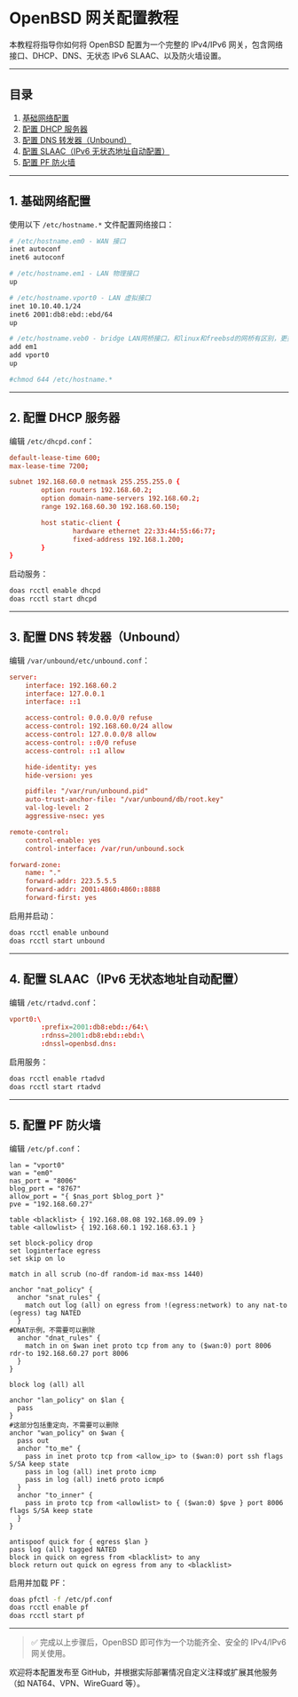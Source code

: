 # OpenBSD 网关配置教程

本教程将指导你如何将 OpenBSD 配置为一个完整的 IPv4/IPv6 网关，包含网络接口、DHCP、DNS、无状态 IPv6 SLAAC、以及防火墙设置。

---

## 目录

1. [基础网络配置](#1-基础网络配置)
2. [配置 DHCP 服务器](#2-配置-dhcp-服务器)
3. [配置 DNS 转发器（Unbound）](#3-配置-dns-转发器unbound)
4. [配置 SLAAC（IPv6 无状态地址自动配置）](#4-配置-slaacipv6-无状态地址自动配置)
5. [配置 PF 防火墙](#5-配置-pf-防火墙)

---

## 1. 基础网络配置

使用以下 `/etc/hostname.*` 文件配置网络接口：

```sh
# /etc/hostname.em0 - WAN 接口
inet autoconf
inet6 autoconf

# /etc/hostname.em1 - LAN 物理接口
up

# /etc/hostname.vport0 - LAN 虚拟接口
inet 10.10.40.1/24
inet6 2001:db8:ebd::ebd/64
up

# /etc/hostname.veb0 - bridge LAN网桥接口，和linux和freebsd的网桥有区别，更类似于交换机
add em1
add vport0
up

#chmod 644 /etc/hostname.*
```

---

## 2. 配置 DHCP 服务器

编辑 `/etc/dhcpd.conf`：

```conf
default-lease-time 600;
max-lease-time 7200;

subnet 192.168.60.0 netmask 255.255.255.0 {
        option routers 192.168.60.2;
        option domain-name-servers 192.168.60.2;
        range 192.168.60.30 192.168.60.150;

        host static-client {
                hardware ethernet 22:33:44:55:66:77;
                fixed-address 192.168.1.200;
        }
}
```

启动服务：

```sh
doas rcctl enable dhcpd
doas rcctl start dhcpd
```

---

## 3. 配置 DNS 转发器（Unbound）

编辑 `/var/unbound/etc/unbound.conf`：

```conf
server:
    interface: 192.168.60.2
    interface: 127.0.0.1
    interface: ::1

    access-control: 0.0.0.0/0 refuse
    access-control: 192.168.60.0/24 allow
    access-control: 127.0.0.0/8 allow
    access-control: ::0/0 refuse
    access-control: ::1 allow

    hide-identity: yes
    hide-version: yes

    pidfile: "/var/run/unbound.pid"
    auto-trust-anchor-file: "/var/unbound/db/root.key"
    val-log-level: 2
    aggressive-nsec: yes

remote-control:
    control-enable: yes
    control-interface: /var/run/unbound.sock

forward-zone:
    name: "."
    forward-addr: 223.5.5.5
    forward-addr: 2001:4860:4860::8888
    forward-first: yes
```

启用并启动：

```sh
doas rcctl enable unbound
doas rcctl start unbound
```

---

## 4. 配置 SLAAC（IPv6 无状态地址自动配置）

编辑 `/etc/rtadvd.conf`：

```conf
vport0:\
        :prefix=2001:db8:ebd::/64:\
        :rdnss=2001:db8:ebd::ebd:\
        :dnssl=openbsd.dns:
```

启用服务：

```sh
doas rcctl enable rtadvd
doas rcctl start rtadvd
```

---

## 5. 配置 PF 防火墙

编辑 `/etc/pf.conf`：

```pf
lan = "vport0"
wan = "em0"
nas_port = "8006"
blog_port = "8767"
allow_port = "{ $nas_port $blog_port }"
pve = "192.168.60.27"

table <blacklist> { 192.168.08.08 192.168.09.09 }
table <allowlist> { 192.168.60.1 192.168.63.1 }

set block-policy drop
set loginterface egress
set skip on lo

match in all scrub (no-df random-id max-mss 1440)

anchor "nat_policy" {
  anchor "snat_rules" {
    match out log (all) on egress from !(egress:network) to any nat-to (egress) tag NATED
  }
#DNAT示例，不需要可以删除
  anchor "dnat_rules" {
    match in on $wan inet proto tcp from any to ($wan:0) port 8006 rdr-to 192.168.60.27 port 8006
  }
}

block log (all) all

anchor "lan_policy" on $lan {
  pass
}
#这部分包括重定向，不需要可以删除
anchor "wan_policy" on $wan {
  pass out
  anchor "to_me" {
    pass in inet proto tcp from <allow_ip> to ($wan:0) port ssh flags S/SA keep state
    pass in log (all) inet proto icmp
    pass in log (all) inet6 proto icmp6
  }
  anchor "to_inner" {
    pass in proto tcp from <allowlist> to { ($wan:0) $pve } port 8006 flags S/SA keep state
  }
}

antispoof quick for { egress $lan }
pass log (all) tagged NATED
block in quick on egress from <blacklist> to any
block return out quick on egress from any to <blacklist>
```

启用并加载 PF：

```sh
doas pfctl -f /etc/pf.conf
doas rcctl enable pf
doas rcctl start pf
```

---

> ✅ 完成以上步骤后，OpenBSD 即可作为一个功能齐全、安全的 IPv4/IPv6 网关使用。

欢迎将本配置发布至 GitHub，并根据实际部署情况自定义注释或扩展其他服务（如 NAT64、VPN、WireGuard 等）。
